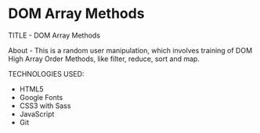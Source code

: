 # DOM Array Methods

TITLE - DOM Array Methods

About - This is a random user manipulation, which involves training of DOM High Array Order Methods, like filter, reduce, sort and map.

TECHNOLOGIES USED:

- HTML5
- Google Fonts
- CSS3 with Sass
- JavaScript
- Git
